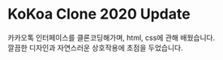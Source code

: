 # KoKoa Clone 2020 Update

카카오톡 인터페이스를 클론코딩해가며, html, css에 관해 배웠습니다.<br>
깔끔한 디자인과 자연스러운 상호작용에 초점을 두었습니다.
